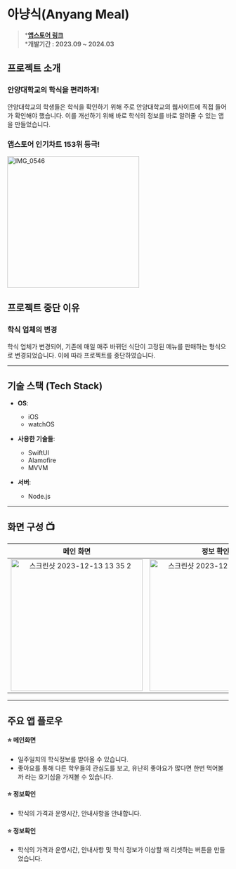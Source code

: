 # 아냥식(Anyang Meal)

> ***[앱스토어 링크](https://apps.apple.com/kr/app/%EC%95%84%EB%83%A5%EC%8B%9D/id6466650207)** <br>***개발기간 : 2023.09 ~ 2024.03**


## 프로젝트 소개
### **안양대학교의 학식을 편리하게!**
안양대학교의 학생들은 학식을 확인하기 위해 주로 안양대학교의 웹사이트에 직접 들어가 확인해야 했습니다.
이를 개선하기 위해 바로 학식의 정보를 바로 알려줄 수 있는 앱을 만들었습니다.

### 앱스토어 인기차트 153위 등극!
<img src="https://github.com/Oreo-Mcflurry/AnyangMeal/assets/96654328/57aea081-6d02-4a07-a06b-6b8cc0e16801" alt="IMG_0546" width="300" />

## 프로젝트 중단 이유
### **학식 업체의 변경**
학식 업체가 변경되어, 기존에 매일 매주 바뀌던 식단이 고정된 메뉴를 판매하는 형식으로 변경되었습니다. 이에 따라 프로젝트를 중단하였습니다.


---
## 기술 스택 (Tech Stack)

- **OS**: 
  - iOS
  - watchOS

- **사용한 기술들**:
  - SwiftUI
  - Alamofire
  - MVVM
 
- **서버**:
  - Node.js


---
## 화면 구성 📺
|메인 화면|정보 확인|
| :------------: | :------------: | 
|<img src="https://github.com/Oreo-Mcflurry/AnyangMeal/assets/96654328/12a6d19b-7372-4a97-801f-09ae093b633e" alt="스크린샷 2023-12-13 13 35 2" width="300" />|<img src="https://github.com/Oreo-Mcflurry/AnyangMeal/assets/96654328/d0150006-4d6a-484f-9d1f-0928875bc623" alt="스크린샷 2023-12-13 13 35 3" width="300" />|



---
## 주요 앱 플로우

#### ⭐️ 메인화면
- 일주일치의 학식정보를 받아올 수 있습니다.
- 좋아요를 통해 다른 학우들의 관심도를 보고, 유난히 좋아요가 많다면 한번 먹어볼까 라는 호기심을 가져볼 수 있습니다.

#### ⭐️ 정보확인 
- 학식의 가격과 운영시간, 안내사항을 안내합니다.

#### ⭐️ 정보확인 
- 학식의 가격과 운영시간, 안내사항 및 학식 정보가 이상할 때 리셋하는 버튼을 만들었습니다.
